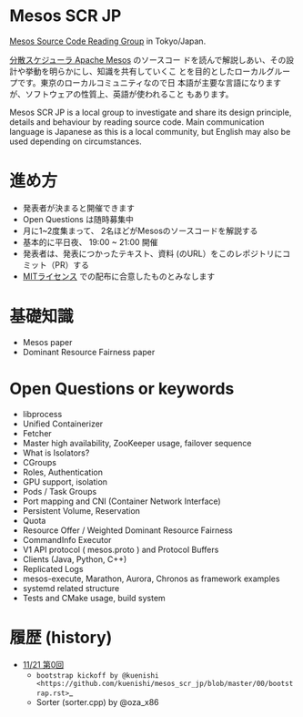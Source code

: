 # Mesos SCR JP

[Mesos Source Code Reading Group](http://mesos-scr-jp.connpass.com/) in Tokyo/Japan.

[分散スケジューラ Apache Mesos](http://mesos.apache.org) のソースコー
ドを読んで解説しあい、その設計や挙動を明らかにし、知識を共有していくこ
とを目的としたローカルグループです。東京のローカルコミュニティなので日
本語が主要な言語になりますが、ソフトウェアの性質上、英語が使われること
もあります。

Mesos SCR JP is a local group to investigate and share its design
principle, details and behaviour by reading source code. Main
communication language is Japanese as this is a local community, but
English may also be used depending on circumstances.

# 進め方

* 発表者が決まると開催できます
* Open Questions は随時募集中
* 月に1~2度集まって、 2名ほどがMesosのソースコードを解説する
* 基本的に平日夜、 19:00 ~ 21:00 開催
* 発表者は、発表につかったテキスト、資料 (のURL）をこのレポジトリにコ
  ミット（PR）する
* [MITライセンス](https://opensource.org/licenses/MIT) での配布に合意したものとみなします

# 基礎知識

* Mesos paper
* Dominant Resource Fairness paper

# Open Questions or keywords

* libprocess
* Unified Containerizer
* Fetcher
* Master high availability, ZooKeeper usage, failover sequence
* What is Isolators?
* CGroups
* Roles, Authentication
* GPU support, isolation
* Pods / Task Groups
* Port mapping and CNI (Container Network Interface)
* Persistent Volume, Reservation
* Quota
* Resource Offer / Weighted Dominant Resource Fairness
* CommandInfo Executor
* V1 API protocol ( mesos.proto ) and Protocol Buffers
* Clients (Java, Python, C++)
* Replicated Logs
* mesos-execute, Marathon, Aurora, Chronos as framework examples
* systemd related structure
* Tests and CMake usage, build system

# 履歴 (history)

- [11/21 第0回](http://mesos-scr-jp.connpass.com/event/43819/)
  - `bootstrap kickoff by @kuenishi <https://github.com/kuenishi/mesos_scr_jp/blob/master/00/bootstrap.rst>`_
  - Sorter (sorter.cpp) by @oza_x86
